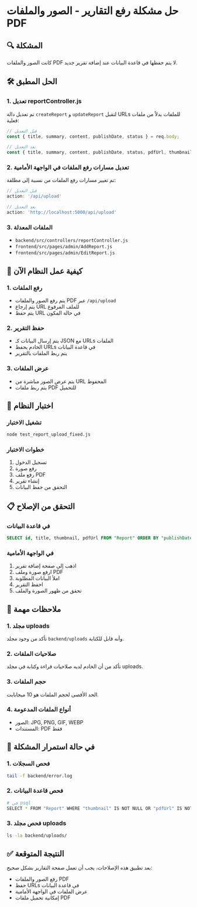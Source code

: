 # حل مشكلة رفع التقارير - الصور والملفات PDF

## 🔍 المشكلة
كانت الصور والملفات PDF لا يتم حفظها في قاعدة البيانات عند إضافة تقرير جديد.

## 🛠️ الحل المطبق

### 1. تعديل reportController.js
تم تعديل دالة `createReport` و `updateReport` لتقبل URLs للملفات بدلاً من ملفات فعلية:

```javascript
// قبل التعديل
const { title, summary, content, publishDate, status } = req.body;

// بعد التعديل  
const { title, summary, content, publishDate, status, pdfUrl, thumbnail } = req.body;
```

### 2. تعديل مسارات رفع الملفات في الواجهة الأمامية
تم تغيير مسارات رفع الملفات من نسبية إلى مطلقة:

```javascript
// قبل التعديل
action: '/api/upload'

// بعد التعديل
action: 'http://localhost:5000/api/upload'
```

### 3. الملفات المعدلة
- `backend/src/controllers/reportController.js`
- `frontend/src/pages/admin/AddReport.js`
- `frontend/src/pages/admin/EditReport.js`

## 🔧 كيفية عمل النظام الآن

### 1. رفع الملفات
- يتم رفع الصور والملفات PDF عبر `/api/upload`
- يتم إرجاع URL للملف المرفوع
- يتم حفظ URL في حالة المكون

### 2. حفظ التقرير
- يتم إرسال البيانات كـ JSON مع URLs الملفات
- الخادم يحفظ URLs في قاعدة البيانات
- يتم ربط الملفات بالتقرير

### 3. عرض الملفات
- يتم عرض الصور مباشرة من URL المحفوظ
- يتم ربط ملفات PDF للتحميل

## 🧪 اختبار النظام

### تشغيل الاختبار
```bash
node test_report_upload_fixed.js
```

### خطوات الاختبار
1. تسجيل الدخول
2. رفع صورة
3. رفع ملف PDF
4. إنشاء تقرير
5. التحقق من حفظ البيانات

## 📋 التحقق من الإصلاح

### في قاعدة البيانات
```sql
SELECT id, title, thumbnail, pdfUrl FROM "Report" ORDER BY "publishDate" DESC LIMIT 5;
```

### في الواجهة الأمامية
1. اذهب إلى صفحة إضافة تقرير
2. ارفع صورة وملف PDF
3. املأ البيانات المطلوبة
4. احفظ التقرير
5. تحقق من ظهور الصورة والملف

## 🚨 ملاحظات مهمة

### 1. مجلد uploads
تأكد من وجود مجلد `backend/uploads` وأنه قابل للكتابة.

### 2. صلاحيات الملفات
تأكد من أن الخادم لديه صلاحيات قراءة وكتابة في مجلد uploads.

### 3. حجم الملفات
الحد الأقصى لحجم الملفات هو 10 ميجابايت.

### 4. أنواع الملفات المدعومة
- الصور: JPG, PNG, GIF, WEBP
- المستندات: PDF فقط

## 🔄 في حالة استمرار المشكلة

### 1. فحص السجلات
```bash
tail -f backend/error.log
```

### 2. فحص قاعدة البيانات
```bash
# في psql
SELECT * FROM "Report" WHERE "thumbnail" IS NOT NULL OR "pdfUrl" IS NOT NULL;
```

### 3. فحص مجلد uploads
```bash
ls -la backend/uploads/
```

## ✅ النتيجة المتوقعة
بعد تطبيق هذه الإصلاحات، يجب أن تعمل صفحة التقارير بشكل صحيح:
- رفع الصور والملفات PDF
- حفظ URLs في قاعدة البيانات
- عرض الملفات في الواجهة الأمامية
- إمكانية تحميل ملفات PDF 
